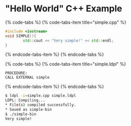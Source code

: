 # "Hello World" C++ Example

{% code-tabs %}
{% code-tabs-item title="simple.cpp" %}
```cpp
#include <iostream>
void SIMPLE(){
        std::cout << "Very simple!" << std::endl;
}
```
{% endcode-tabs-item %}
{% endcode-tabs %}

{% code-tabs %}
{% code-tabs-item title="simple.ldpl" %}
```text
PROCEDURE:
CALL EXTERNAL simple

```
{% endcode-tabs-item %}
{% endcode-tabs %}

```bash
$ ldpl -i=simple.cpp simple.ldpl
LDPL: Compiling...
* File(s) compiled successfully.
* Saved as simple-bin
$ ./simple-bin
Very simple!
```



